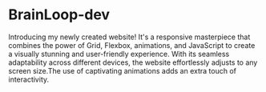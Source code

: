 # BrainLoop-dev
Introducing my newly created website! It's a responsive masterpiece that combines the power of Grid, Flexbox, animations, and JavaScript to create a visually stunning and user-friendly experience. With its seamless adaptability across different devices, the website effortlessly adjusts to any screen size.The use of captivating animations adds an extra touch of interactivity.
